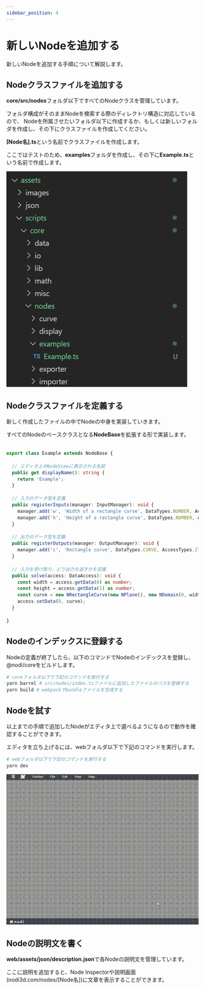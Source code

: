 ```yaml
---
sidebar_position: 4
---
```


# 新しいNodeを追加する

新しいNodeを追加する手順について解説します。

## Nodeクラスファイルを追加する

**core/src/nodes**フォルダ以下ですべてのNodeクラスを管理しています。

フォルダ構成がそのままNodeを検索する際のディレクトリ構造に対応しているので、
Nodeを所属させたいフォルダ以下に作成するか、もしくは新しいフォルダを作成し、その下にクラスファイルを作成してください。　

**[Node名].ts**という名前でクラスファイルを作成します。

ここではテストのため、**examples**フォルダを作成し、その下に**Example.ts**という名前で作成します。

![ExamplesFolder](/img/developer/create-a-new-node/ExamplesFolder.png)

## Nodeクラスファイルを定義する

新しく作成したファイルの中でNodeの中身を実装していきます。

すべてのNodeのベースクラスとなる**NodeBase**を拡張する形で実装します。

```typescript

export class Example extends NodeBase {

  // エディタ上のNodeViewに表示される名前
  public get displayName(): string {
    return 'Example';
  }

  // 入力のデータ型を定義　
  public registerInputs(manager: InputManager): void {
    manager.add('w', 'Width of a rectangle curve', DataTypes.NUMBER, AccessTypes.ITEM);
    manager.add('h', 'Height of a rectangle curve', DataTypes.NUMBER, AccessTypes.ITEM);
  }

  // 出力のデータ型を定義　
  public registerOutputs(manager: OutputManager): void {
    manager.add('c', 'Rectangle curve', DataTypes.CURVE, AccessTypes.ITEM);
  }

  // 入力を受け取り、どう出力を返すかを定義
  public solve(access: DataAccess): void {
    const width = access.getData(0) as number;
    const height = access.getData(1) as number;
    const curve = new NRectangleCurve(new NPlane(), new NDomain(0, width), new NDomain(0, height));
    access.setData(0, curve);
  }

}

```

## Nodeのインデックスに登録する

Nodeの定義が終了したら、以下のコマンドでNodeのインデックスを登録し、@nodi/coreをビルドします。

```bash
# coreフォルダ以下で下記のコマンドを実行する
yarn barrel # src/nodes/index.tsファイルに追加したファイルのパスを登録する
yarn build # webpackでbundleファイルを生成する
```

## Nodeを試す

以上までの手順で追加したNodeがエディタ上で選べるようになるので動作を確認することができます。

エディタを立ち上げるには、webフォルダ以下で下記のコマンドを実行します。
```bash
# webフォルダ以下で下記のコマンドを実行する
yarn dev
```

![ExampleNode](/img/developer/create-a-new-node/ExampleNode.gif)

## Nodeの説明文を書く

**web/assets/json/description.json**で各Nodeの説明文を管理しています。

ここに説明を追加すると、Node Inspectorや説明画面(nodi3d.com/nodes/[Node名])に文章を表示することができます。


